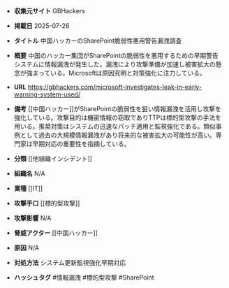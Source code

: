 - **収集元サイト**
GBHackers

- **掲載日**
2025-07-26

- **タイトル**
中国ハッカーのSharePoint脆弱性悪用警告漏洩調査

- **概要**
中国のハッカー集団がSharePointの脆弱性を悪用するための早期警告システムに情報漏洩が発生した。漏洩により攻撃準備が加速し被害拡大の懸念が強まっている。Microsoftは原因究明と対策強化に注力している。

- **URL**
https://gbhackers.com/microsoft-investigates-leak-in-early-warning-system-used/

- **備考**
[[中国ハッカー]]がSharePointの脆弱性を狙い情報漏洩を活用し攻撃を強化している。攻撃目的は機密情報の窃取でありTTPは標的型攻撃の手法を用いる。推奨対策はシステムの迅速なパッチ適用と監視強化である。類似事例として過去の大規模情報漏洩があり将来的な被害拡大の可能性が高い。専門家は早期対応の重要性を指摘している。

- **分類**
[[他組織インシデント]]

- **組織名**
N/A

- **業種**
[[IT]]

- **攻撃手口**
[[標的型攻撃]]

- **攻撃影響**
N/A

- **脅威アクター**
[[中国ハッカー]]

- **原因**
N/A

- **対処方法**
システム更新監視強化早期対応

- **ハッシュタグ**
#情報漏洩 #標的型攻撃 #SharePoint
